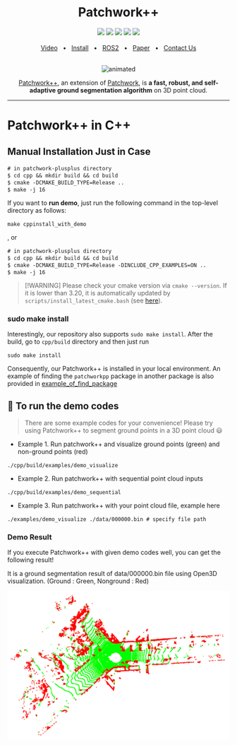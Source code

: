 <div align="center">
    <h1>Patchwork++</h1>
    <a href="https://github.com/url-kaist/patchwork-plusplus/tree/master/patchworkpp"><img src="https://img.shields.io/badge/-C++-blue?logo=cplusplus" /></a>
    <a href="https://github.com/url-kaist/patchwork-plusplus/tree/master"><img src="https://img.shields.io/badge/Python-3670A0?logo=python&logoColor=ffdd54" /></a>
    <a href="https://github.com/url-kaist/patchwork-plusplus/tree/master/ros"><img src="https://img.shields.io/badge/ROS2-Humble-blue" /></a>
    <a href="https://github.com/url-kaist/patchwork-plusplus/tree/master"><img src="https://img.shields.io/badge/Linux-FCC624?logo=linux&logoColor=black" /></a>
    <a href="https://ieeexplore.ieee.org/document/9981561"><img src="https://img.shields.io/badge/DOI-10.1109/IROS47612.2022.9981561-004088.svg"/>
    <br />
    <br />
    <a href=https://www.youtube.com/watch?v=fogCM159GRk>Video</a>
    <span>&nbsp;&nbsp;•&nbsp;&nbsp;</span>
    <a href="https://github.com/url-kaist/patchwork-plusplus/tree/master/README.md###Python">Install</a>
    <span>&nbsp;&nbsp;•&nbsp;&nbsp;</span>
    <a href="https://github.com/url-kaist/patchwork-plusplus/tree/master/ros">ROS2</a>
    <span>&nbsp;&nbsp;•&nbsp;&nbsp;</span>
    <a href=https://www.youtube.com/watch?v=fogCM159GRk>Paper</a>
    <span>&nbsp;&nbsp;•&nbsp;&nbsp;</span>
    <a href=https://github.com/url-kaist/patchwork-plusplus/issues>Contact Us</a>
  <br />
  <br />
  <p align="center"><img src=../pictures/patchwork++.gif alt="animated" /></p>

[Patchwork++][arxivlink], an extension of [Patchwork][patchworklink], is **a fast, robust, and self-adaptive ground segmentation algorithm** on 3D point cloud.

</div>

______________________________________________________________________

# Patchwork++ in C++

## Manual Installation Just in Case

```commandline
# in patchwork-plusplus directory
$ cd cpp && mkdir build && cd build
$ cmake -DCMAKE_BUILD_TYPE=Release ..
$ make -j 16
```

If you want to **run demo**, just run the following command in the top-level directory as follows:

```commandline
make cppinstall_with_demo
```

, or

```commandline
# in patchwork-plusplus directory
$ cd cpp && mkdir build && cd build
$ cmake -DCMAKE_BUILD_TYPE=Release -DINCLUDE_CPP_EXAMPLES=ON ..
$ make -j 16
```

> \[!WARNING\]
> Please check your cmake version via `cmake --version`.
> If it is lower than 3.20, it is automatically updated by `scripts/install_latest_cmake.bash` (see [here](https://github.com/url-kaist/patchwork-plusplus/blob/master/cpp/CMakeLists.txt#L31)).

### sudo make install

Interestingly, our repository also supports `sudo make install`.
After the build, go to `cpp/build` directory and then just run

```commandline
sudo make install
```

Consequently, our Patchwork++ is installed in your local environment.
An example of finding the `patchworkpp` package in another package is also provided in [example_of_find_package](https://github.com/url-kaist/patchwork-plusplus/tree/master/cpp/example_of_find_package)

## :runner: To run the demo codes

> There are some example codes for your convenience!
> Please try using Patchwork++ to segment ground points in a 3D point cloud :smiley:

- Example 1. Run patchwork++ and visualize ground points (green) and non-ground points (red)

```commandline
./cpp/build/examples/demo_visualize
```

- Example 2. Run patchwork++ with sequential point cloud inputs

```commandline
./cpp/build/examples/demo_sequential
```

- Example 3. Run patchwork++ with your point cloud file, example here

```commandline
./examples/demo_visualize ./data/000000.bin # specify file path
```

### Demo Result

If you execute Patchwork++ with given demo codes well, you can get the following result!

It is a ground segmentation result of data/000000.bin file using Open3D visualization. (Ground : Green, Nonground : Red)

![Open3D Visualization of "data/000000.bin"](../pictures/demo_000000.png)

[arxivlink]: https://arxiv.org/abs/2207.11919
[patchworklink]: https://github.com/LimHyungTae/patchwork
